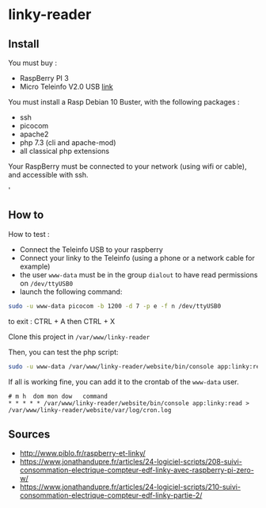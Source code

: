 # linky-reader

## Install

You must buy :

 * RaspBerry PI 3
 * Micro Teleinfo V2.0 USB [link](https://www.tindie.com/products/hallard/micro-teleinfo-v20/)
 
You must install a Rasp Debian 10 Buster, with the following packages :

 * ssh
 * picocom
 * apache2
 * php 7.3 (cli and apache-mod)
 * all classical php extensions
 
Your RaspBerry must be connected to your network (using wifi or cable), and accessible with ssh.

'
## How to

How to test :

* Connect the Teleinfo USB to your raspberry
* Connect your linky to the Teleinfo (using a phone or a network cable for example)
* the user `www-data` must be in the group `dialout` to have read permissions on `/dev/ttyUSB0`
* launch the following command:

```bash 
sudo -u www-data picocom -b 1200 -d 7 -p e -f n /dev/ttyUSB0
```

to exit : CTRL + A then CTRL + X

Clone this project in `/var/www/linky-reader`

Then, you can test the php script:

```bash
sudo -u www-data /var/www/linky-reader/website/bin/console app:linky:read
```

If all is working fine, you can add it to the crontab of the `www-data` user.

```
# m h  dom mon dow   command
* * * * * /var/www/linky-reader/website/bin/console app:linky:read > /var/www/linky-reader/website/var/log/cron.log
```

## Sources

* http://www.piblo.fr/raspberry-et-linky/
* https://www.jonathandupre.fr/articles/24-logiciel-scripts/208-suivi-consommation-electrique-compteur-edf-linky-avec-raspberry-pi-zero-w/
* https://www.jonathandupre.fr/articles/24-logiciel-scripts/210-suivi-consommation-electrique-compteur-edf-linky-partie-2/
